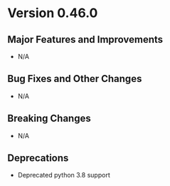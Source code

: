 # Version 0.46.0

## Major Features and Improvements

*   N/A

## Bug Fixes and Other Changes

*   N/A

## Breaking Changes

*   N/A

## Deprecations

*  Deprecated python 3.8 support
